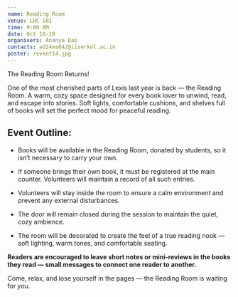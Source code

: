 ```yaml
---
name: Reading Room
venue: LHC G01
time: 9:00 AM
date: Oct 18-19
organisers: Ananya Das
contacts: ad24ms042@iiserkol.ac.in
poster: /event14.jpg
---
```


The Reading Room Returns!<br/>

One of the most cherished parts of Lexis last year is back — the Reading Room. A warm, cozy space designed for every book lover to unwind, read, and escape into stories. Soft lights, comfortable cushions, and shelves full of books will set the perfect mood for peaceful reading.
## Event Outline:
- Books will be available in the Reading Room, donated by students, so it isn’t necessary to carry your own.

- If someone brings their own book, it must be registered at the main counter. Volunteers will maintain a record of all such entries.

- Volunteers will stay inside the room to ensure a calm environment and prevent any external disturbances.

- The door will remain closed during the session to maintain the quiet, cozy ambience.

- The room will be decorated to create the feel of a true reading nook — soft lighting, warm tones, and comfortable seating.

**Readers are encouraged to leave short notes or mini-reviews in the books they read — small messages to connect one reader to another.**

Come, relax, and lose yourself in the pages — the Reading Room is waiting for you.
